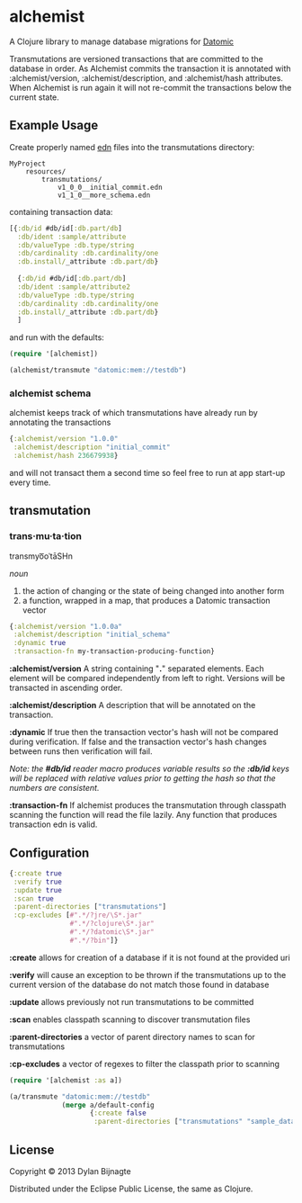 alchemist
=========
A Clojure library to manage database migrations for [Datomic](http://www.datomic.com/)

Transmutations are versioned transactions that are committed to the database in order. As Alchemist commits the transaction it is annotated with :alchemist/version, :alchemist/description, and :alchemist/hash attributes.
When Alchemist is run again it will not re-commit the transactions below the current state. 

Example Usage
-------------

Create properly named [edn](https://github.com/edn-format/edn) files into the transmutations directory:
```
MyProject
	resources/
		transmutations/
			v1_0_0__initial_commit.edn
			v1_1_0__more_schema.edn
```
containing transaction data:
```clojure
[{:db/id #db/id[:db.part/db]
  :db/ident :sample/attribute
  :db/valueType :db.type/string
  :db/cardinality :db.cardinality/one
  :db.install/_attribute :db.part/db}
  
  {:db/id #db/id[:db.part/db]
  :db/ident :sample/attribute2
  :db/valueType :db.type/string
  :db/cardinality :db.cardinality/one
  :db.install/_attribute :db.part/db}
  ]
```

and run with the defaults:
```clojure
(require '[alchemist])

(alchemist/transmute "datomic:mem://testdb")
```
### alchemist schema ###
alchemist keeps track of which transmutations have already run by annotating the transactions
```clojure
{:alchemist/version "1.0.0"
 :alchemist/description "initial_commit"
 :alchemist/hash 236679938}
```

and will not transact them a second time so feel free to run at app start-up every time.

transmutation
--------------
### trans·mu·ta·tion ###
transmyo͞oˈtāSHn

*noun*

1. the action of changing or the state of being changed into another form
2. a function, wrapped in a map, that produces a Datomic transaction vector

```clojure
{:alchemist/version "1.0.0a"
 :alchemist/description "initial_schema"
 :dynamic true
 :transaction-fn my-transaction-producing-function}
```
__:alchemist/version__
A string containing "**.**" separated elements. Each element will be compared independently from left to right. Versions will be transacted in ascending order.

__:alchemist/description__
A description that will be annotated on the transaction.

__:dynamic__
If true then the transaction vector's hash will not be compared during verification.
If false and the transaction vector's hash changes between runs then verification will fail.

*Note: the __#db/id__ reader macro produces variable results so the __:db/id__ keys will be replaced with relative values prior to getting the hash so that the numbers are consistent.*

__:transaction-fn__
If alchemist produces the transmutation through classpath scanning the function will read the file lazily. Any function that produces transaction edn is valid.


Configuration
-------
```clojure
{:create true
 :verify true
 :update true
 :scan true
 :parent-directories ["transmutations"]
 :cp-excludes [#".*/?jre/\S*.jar"
               #".*/?clojure\S*.jar"
               #".*/?datomic\S*.jar"
               #".*/?bin"]}
```
__:create__
allows for creation of a database if it is not found at the provided uri

__:verify__
will cause an exception to be thrown if the transmutations up to the current version of the database do not match those found in database

__:update__
allows previously not run transmutations to be committed

__:scan__
enables classpath scanning to discover transmutation files

__:parent-directories__
a vector of parent directory names to scan for transmutations

__:cp-excludes__
a vector of regexes to filter the classpath prior to scanning

```clojure
(require '[alchemist :as a])

(a/transmute "datomic:mem://testdb"
             (merge a/default-config 
                    {:create false
                     :parent-directories ["transmutations" "sample_data"]}))
```
License
-------
Copyright © 2013 Dylan Bijnagte

Distributed under the Eclipse Public License, the same as Clojure.